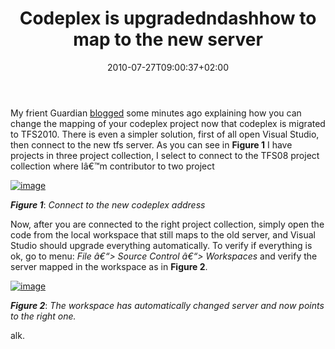 ﻿---
title: "Codeplex is upgradedndashhow to map to the new server"
description: ""
date: 2010-07-27T09:00:37+02:00
draft: false
tags: [Tfs]
categories: [Team Foundation Server]
---
My frient Guardian [blogged](http://www.primordialcode.com/blog/post/update-tfs-workspace-codeplex-upgrade-tfs2010) some minutes ago explaining how you can change the mapping of your codeplex project now that codeplex is migrated to TFS2010. There is even a simpler solution, first of all open Visual Studio, then connect to the new tfs server. As you can see in  **Figure 1** I have projects in three project collection, I select to connect to the TFS08 project collection where Iâ€™m contributor to two project

[![image](https://www.codewrecks.com/blog/wp-content/uploads/2010/07/image_thumb19.png "image")](https://www.codewrecks.com/blog/wp-content/uploads/2010/07/image19.png)

 ***Figure 1***: *Connect to the new codeplex address*

Now, after you are connected to the right project collection, simply open the code from the local workspace that still maps to the old server, and Visual Studio should upgrade everything automatically. To verify if everything is ok, go to menu: *File â€“&gt; Source Control â€“&gt; Workspaces* and verify the server mapped in the workspace as in  **Figure 2**.

[![image](https://www.codewrecks.com/blog/wp-content/uploads/2010/07/image_thumb20.png "image")](https://www.codewrecks.com/blog/wp-content/uploads/2010/07/image20.png)

 ***Figure 2***: *The workspace has automatically changed server and now points to the right one.*

alk.
